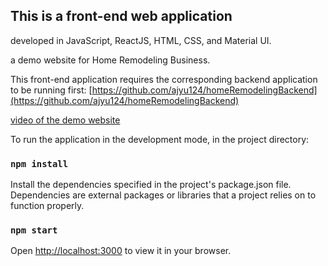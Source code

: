 ## This is a front-end web application

developed in JavaScript, ReactJS, HTML, CSS, and Material UI.

a demo website for Home Remodeling Business.

This front-end application requires the corresponding backend application to be running first:
[https://github.com/ajyu124/homeRemodelingBackend](https://github.com/ajyu124/homeRemodelingBackend)

[video of the demo website]()

To run the application in the development mode, 
in the project directory:

### `npm install`

Install the dependencies specified in the project's package.json file. 
Dependencies are external packages or libraries that a project relies on to function properly. 

### `npm start`

Open [http://localhost:3000](http://localhost:3000) to view it in your browser.
